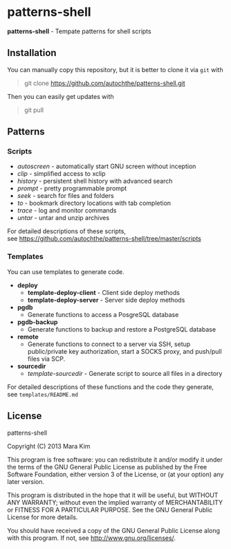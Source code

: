 # patterns-shell

**patterns-shell** - Tempate patterns for shell scripts


## Installation

You can manually copy this repository, but it is better to clone it via `git` with

>git clone https://github.com/autochthe/patterns-shell.git

Then you can easily get updates with

>git pull


## Patterns

### Scripts
* *autoscreen* - automatically start GNU screen without inception
* *clip* - simplified access to xclip
* *history* - persistent shell history with advanced search
* *prompt* - pretty programmable prompt
* *seek* - search for files and folders
* *to* - bookmark directory locations with tab completion
* *trace* - log and monitor commands
* *untar* - untar and unzip archives

For detailed descriptions of these scripts,  
see https://github.com/autochthe/patterns-shell/tree/master/scripts

### Templates

You can use templates to generate code.
* **deploy**
    * **template-deploy-client** - Client side deploy methods
    * **template-deploy-server** - Server side deploy methods
* **pgdb**
    * Generate functions to access a PosgreSQL database
* **pgdb-backup**
    * Generate functions to backup and restore a PostgreSQL database
* **remote**
    * Generate functions to connect to a server via SSH, setup public/private key authorization,
      start a SOCKS proxy, and push/pull files via SCP.
* **sourcedir**
    * *template-sourcedir* - Generate script to source all files in a directory

For detailed descriptions of these functions and the code they generate,  
see `templates/README.md`

## License

patterns-shell

Copyright (C) 2013  Mara Kim

This program is free software: you can redistribute it and/or modify
it under the terms of the GNU General Public License as published by
the Free Software Foundation, either version 3 of the License, or
(at your option) any later version.

This program is distributed in the hope that it will be useful,
but WITHOUT ANY WARRANTY; without even the implied warranty of
MERCHANTABILITY or FITNESS FOR A PARTICULAR PURPOSE.  See the
GNU General Public License for more details.

You should have received a copy of the GNU General Public License
along with this program.  If not, see <http://www.gnu.org/licenses/>.
